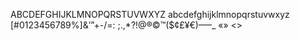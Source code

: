 ABCDEFGHIJKLMN&#8203;OPQRSTUVWXYZ
abcdefghijklmn&#8203;opqrstuvwxyz
[#0123456789%]&#8203;&amp;’”+-/=:
;.,*?!@®&copy;™($¢£¥€)–—_ «» &lt;&gt;
